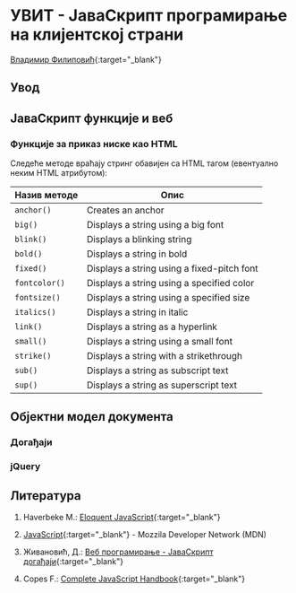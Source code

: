 
# УВИТ - ЈаваСкрипт програмирање на клијентској страни

[Владимир Филиповић](https://vladofilipovic.github.io/index-cy.html){:target="_blank"}

## Увод

## ЈаваСкрипт функције и веб

### Функције за приказ ниске као HTML

Следеће методе враћају стринг обавијен са HTML тагом (евентуално неким HTML атрибутом):

| Назив методе          | Опис                                                |
|-----------------------|-----------------------------------------------------|
| `anchor()`            | Creates an anchor |
| `big()`               | Displays a string using a big font |
| `blink()`             | Displays a blinking string  |
| `bold()`              | Displays a string in bold |
| `fixed()`             | Displays a string using a fixed-pitch font |
| `fontcolor()`         | Displays a string using a specified color |
| `fontsize()`          | Displays a string using a specified size |
| `italics()`           | Displays a string in italic |
| `link()`              | Displays a string as a hyperlink |
| `small()`             | Displays a string using a small font |
| `strike()`            | Displays a string with a strikethrough |
| `sub()`               | Displays a string as subscript text |
| `sup()`               | Displays a string as superscript text |

## Објектни модел документа

### Догађаји

### jQuery

## Литература

1. Haverbeke M.: [Eloquent JavaScript](https://eloquentjavascript.net/){:target="_blank"}

1. [JavaScript](https://developer.mozilla.org/en-US/docs/Web/JavaScript){:target="_blank"} - Mozzila Developer Network (MDN)

1. Живановић, Д.: [Веб програмирање - ЈаваСкрипт догађаји](https://www.webprogramiranje.org/dogadjaji-u-javascript-u/){:target="_blank"}

1. Copes F.: [Complete JavaScript Handbook](https://medium.freecodecamp.org/the-complete-javascript-handbook-f26b2c71719c){:target="_blank"}
